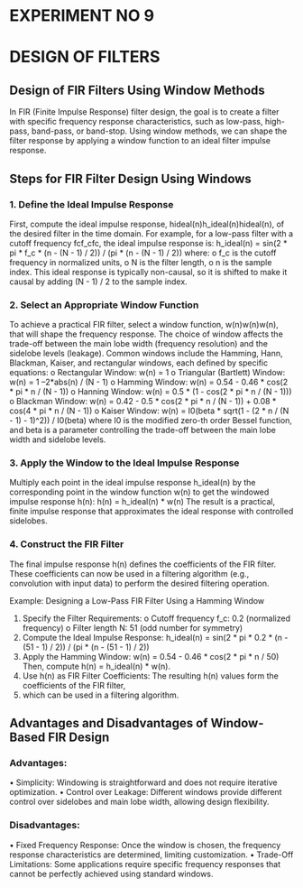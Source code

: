 # EXPERIMENT NO 9
# DESIGN OF FILTERS
## Design of FIR Filters Using Window Methods

In FIR (Finite Impulse Response) filter design, the goal is to create a
filter with specific frequency response characteristics, such as low-pass, high-pass, band-pass,
or band-stop. Using window methods, we can shape the filter response by applying a window function 
to an ideal filter impulse response.

## Steps for FIR Filter Design Using Windows
### 1.	Define the Ideal Impulse Response
First, compute the ideal impulse response, hideal(n)h_ideal(n)hideal(n), of the desired filter in the
 time domain. For example, for a low-pass filter with a cutoff frequency fcf_cfc, the ideal impulse response is:
h_ideal(n) = sin(2 * pi * f_c * (n - (N - 1) / 2)) / (pi * (n - (N - 1) / 2))
 where:
o	f_c is the cutoff frequency in normalized units,
o	N is the filter length,
o	n is the sample index.
This ideal response is typically non-causal, so it is shifted to make it causal by adding (N - 1) / 2 to the sample index.

### 2.	Select an Appropriate Window Function
To achieve a practical FIR filter, select a window function, w(n)w(n)w(n), that will shape the frequency response.
 The choice of window affects the trade-off between the main lobe width (frequency resolution) and the sidelobe
levels (leakage). Common windows include the Hamming, Hann, Blackman, Kaiser, and rectangular windows, each defined
 by specific equations:
o	Rectangular Window: w(n) = 1
o	Triangular (Bartlett) Window: w(n) = 1 –2*abs(n) / (N - 1) 
o	Hamming Window: w(n) = 0.54 - 0.46 * cos(2 * pi * n / (N - 1))
o	Hanning Window: w(n) = 0.5 * (1 - cos(2 * pi * n / (N - 1)))
o	Blackman Window: w(n) = 0.42 - 0.5 * cos(2 * pi * n / (N - 1)) + 0.08 * cos(4 * pi * n / (N - 1))
o	Kaiser Window: w(n) = I0(beta * sqrt(1 - (2 * n / (N - 1) - 1)^2)) / I0(beta)
where I0 is the modified zero-th order Bessel function, and beta is a parameter controlling the trade-off
 between the main lobe width and sidelobe levels.


### 3.	Apply the Window to the Ideal Impulse Response
Multiply each point in the ideal impulse response h_ideal(n) by the corresponding point in the
window function w(n) to get the windowed impulse response h(n):
h(n) = h_ideal(n) * w(n)
The result is a practical, finite impulse response that approximates the ideal response with controlled sidelobes.


### 4.	Construct the FIR Filter
The final impulse response h(n) defines the coefficients of the FIR filter. These coefficients
 can now be used in a filtering algorithm (e.g., convolution with input data) to perform the desired filtering operation.


Example: Designing a Low-Pass FIR Filter Using a Hamming Window
1.	Specify the Filter Requirements:
o	Cutoff frequency f_c: 0.2 (normalized frequency)
o	Filter length N: 51 (odd number for symmetry)
2.	Compute the Ideal Impulse Response:
h_ideal(n) = sin(2 * pi * 0.2 * (n - (51 - 1) / 2)) / (pi * (n - (51 - 1) / 2))
3.	Apply the Hamming Window:
w(n) = 0.54 - 0.46 * cos(2 * pi * n / 50)
Then, compute h(n) = h_ideal(n) * w(n).
4.	Use h(n) as FIR Filter Coefficients: The resulting h(n) values form the coefficients of the FIR filter,
5.	 which can be used in a filtering algorithm.
##  Advantages and Disadvantages of Window-Based FIR Design
### Advantages:
•	Simplicity: Windowing is straightforward and does not require iterative optimization.
•	Control over Leakage: Different windows provide different control over sidelobes and main
 lobe width, allowing design flexibility.
### Disadvantages:
•	Fixed Frequency Response: Once the window is chosen, the frequency response characteristics are determined, limiting customization.
•	Trade-Off Limitations: Some applications require specific frequency responses that cannot be perfectly achieved using standard windows.

